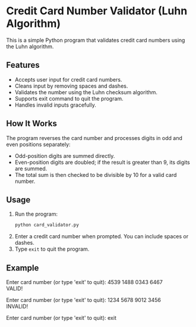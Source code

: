 # Credit Card Number Validator (Luhn Algorithm)

This is a simple Python program that validates credit card numbers using the Luhn algorithm.

## Features

- Accepts user input for credit card numbers.
- Cleans input by removing spaces and dashes.
- Validates the number using the Luhn checksum algorithm.
- Supports exit command to quit the program.
- Handles invalid inputs gracefully.

## How It Works

The program reverses the card number and processes digits in odd and even positions separately:
- Odd-position digits are summed directly.
- Even-position digits are doubled; if the result is greater than 9, its digits are summed.
- The total sum is then checked to be divisible by 10 for a valid card number.

## Usage

1. Run the program:
   ```bash
   python card_validator.py
2. Enter a credit card number when prompted. You can include spaces or dashes.
3. Type `exit` to quit the program.

## Example

Enter card number (or type 'exit' to quit): 4539 1488 0343 6467  
VALID!

Enter card number (or type 'exit' to quit): 1234 5678 9012 3456  
INVALID!

Enter card number (or type 'exit' to quit): exit

